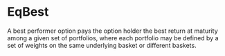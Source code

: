 # EqBest
A best performer option pays the option holder the best return at maturity among a given set of portfolios, where each portfolio may be defined by a set of weights on the same underlying basket or different baskets.
